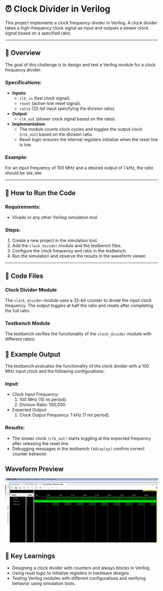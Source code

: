 # ⏰ Clock Divider in Verilog

This project implements a clock frequency divider in Verilog. A clock divider takes a high-frequency clock signal as input and outputs a slower clock signal based on a specified ratio.

---

## 📜 Overview

The goal of this challenge is to design and test a Verilog module for a clock frequency divider. 

### Specifications:
- **Inputs**:
  - `clk_in` (fast clock signal).
  - `reset` (active-low reset signal).
  - `ratio` (32-bit input specifying the division ratio).
- **Output**:
  - `clk_out` (slower clock signal based on the ratio).
- **Implementation**:
  - The module counts clock cycles and toggles the output clock (`clk_out`) based on the division ratio.
  - Reset logic ensures the internal registers initialize when the reset line is low.

### Example:
For an input frequency of 100 MHz and a desired output of 1 kHz, the ratio should be `100,000`.

---

## 🚀 How to Run the Code

### Requirements:
- Vivado or any other Verilog simulation tool.

### Steps:
1. Create a new project in the simulation tool.
2. Add the `clock_divider` module and the testbench files.
3. Configure the clock frequency and ratio in the testbench.
4. Run the simulation and observe the results in the waveform viewer.

---

## 📁 Code Files

### Clock Divider Module
The `clock_divider` module uses a 32-bit counter to divide the input clock frequency. The output toggles at half the ratio and resets after completing the full ratio.

### Testbench Module
The testbench verifies the functionality of the `clock_divider` module with different ratios.

## 📝 Example Output
The testbench evaluates the functionality of the clock divider with a 100 MHz input clock and the following configurations:

### Input:
- Clock Input Frequency: 
    1. 100 MHz (10 ns period).
    2. Division Ratio: 100,000.
- Expected Output:
    1. Clock Output Frequency: 1 kHz (1 ms period).
### Results:
- The slower clock `(clk_out)` starts toggling at the expected frequency after releasing the reset line.
- Debugging messages in the testbench `($display)` confirm correct counter behavior.

## Waveform Preview
![Waveform](Waveform.png)

## 🌟 Key Learnings
- Designing a clock divider with counters and always blocks in Verilog.
- Using reset logic to initialize registers in hardware designs.
- Testing Verilog modules with different configurations and verifying behavior using simulation tools.

